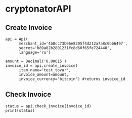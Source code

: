 # cryptonatorAPI
Сreate Invoice
-----------------------------------
```
api = Api(
      merchant_id='4b8cc73b06e8205f4d212a7a8c0bb6497', 
      secret='b89a02b2801231fc8d60f65fe724448', 
      language='ru')
      
amount = Decimal('0.00015')
invoice_id = api.create_invoice(
      item_name='test_tovar', 
      invoice_amount=amount, 
      invoice_currency='bitcoin') #returns invoice_id
```

Check Invoice
-----------------------------------
```
status = api.check_invoice(invoice_id)
print(status)
```
